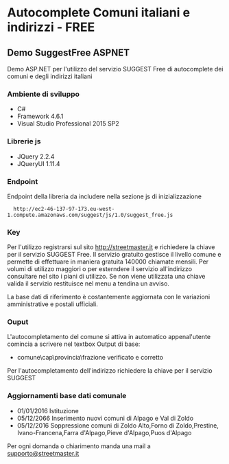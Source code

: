 # Autocomplete Comuni italiani e indirizzi - FREE

## Demo SuggestFree ASPNET

Demo ASP.NET per l'utilizzo del servizio SUGGEST Free di autocomplete dei comuni e degli indirizzi italiani

### Ambiente di sviluppo
  - C#
  - Framework 4.6.1
  - Visual Studio Professional 2015 SP2
  
### Librerie js
  - JQuery 2.2.4
  - JQueryUI 1.11.4
 
### Endpoint
Endpoint della libreria da includere nella sezione js di inizializzazione
```
  http://ec2-46-137-97-173.eu-west-1.compute.amazonaws.com/suggest/js/1.0/suggest_free.js
```
### Key
Per l'utilizzo registrarsi sul sito http://streetmaster.it e richiedere la chiave per il servizio SUGGEST Free.
Il servizio gratuito gestisce il livello comune e permette di effettuare in maniera gratuita 140000 chiamate mensili. 
Per volumi di utilizzo maggiori o per esterndere il servizio all'indirizzo consultare nel sito i piani di utilizzo.
Se non viene utilizzata una chiave valida il servizio restituisce nel menu a tendina un avviso.

La base dati di riferimento è costantemente aggiornata con le variazioni amministrative e postali ufficiali.
  
### Ouput
L'autocompletamento del comune si attiva in automatico appenal'utente comincia a scrivere nel textbox
Output di base:
  - comune\cap\provincia\frazione verificato e corretto
  
 Per l'autocompletamento dell'indirizzo richiedere la chiave per il servizio SUGGEST
  
### Aggiornamenti base dati comunale
  - 01/01/2016 Istituzione
  - 05/12/2066 Inserimento nuovi comuni di Alpago e Val di Zoldo
  - 05/12/2016 Soppressione comuni di Zoldo Alto,Forno di Zoldo,Prestine, Ivano-Francena,Farra d'Alpago,Pieve d'Alpago,Puos d'Alpago

Per ogni domanda o chiarimento manda una mail a supporto@streetmaster.it
